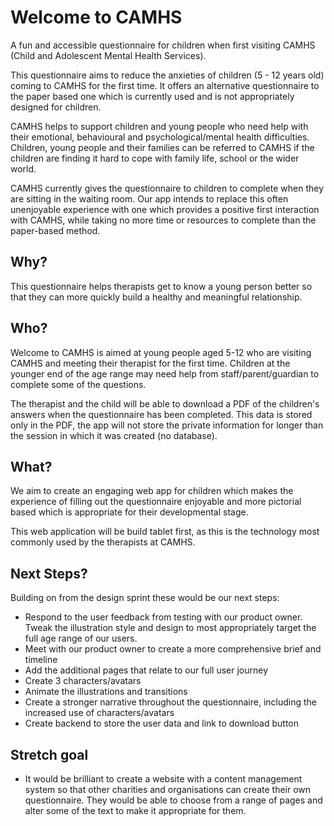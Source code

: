# Welcome to CAMHS
A fun and accessible questionnaire for children when first visiting CAMHS (Child and Adolescent Mental Health Services). 

This questionnaire aims to reduce the anxieties of children (5 - 12 years old) coming to CAMHS for the first time. It offers an alternative questionnaire to the paper based one which is currently used and is not appropriately designed for children. 

CAMHS helps to support children and young people who need help with their emotional, behavioural and psychological/mental health difficulties. Children, young people and their families can be referred to CAMHS if the children are finding it hard to cope with family life, school or the wider world.

CAMHS currently gives the questionnaire to children to complete when they are sitting in the waiting room. Our app intends to replace this often unenjoyable experience with one which provides a positive first interaction with CAMHS, while taking no more time or resources to complete than the paper-based method. 

## Why?

This questionnaire helps therapists get to know a young person better so that they can more quickly build a healthy and meaningful relationship.

## Who?

Welcome to CAMHS is aimed at young people aged 5-12 who are visiting CAMHS and meeting their therapist for the first time. 
Children at the younger end of the age range may need help from staff/parent/guardian to complete some of the questions. 

The therapist and the child will be able to download a PDF of the children's answers when the questionnaire has been completed. This data is stored only in the PDF, the app will not store the private information for longer than the session in which it was created (no database).  

## What? 

We aim to create an engaging web app for children which makes the experience of filling out the questionnaire enjoyable and more pictorial based which is appropriate for their developmental stage. 

This web application will be build tablet first, as this is the technology most commonly used by the therapists at CAMHS.

## Next Steps?

Building on from the design sprint these would be our next steps:
 - Respond to the user feedback from testing with our product owner. Tweak the illustration style and design to most appropriately target the full age range of our users.
 - Meet with our product owner to create a more comprehensive brief and timeline
 - Add the additional pages that relate to our full user journey
 - Create 3 characters/avatars
 - Animate the illustrations and transitions 
 - Create a stronger narrative throughout the questionnaire, including the increased use of characters/avatars
 - Create backend to store the user data and link to download button
 
 ## Stretch goal
 - It would be brilliant to create a website with a content management system so that other charities and organisations can create their own questionnaire. They would be able to choose from a range of pages and alter some of the text to make it appropriate for them.
